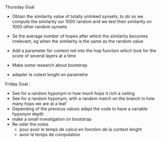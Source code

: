   Thursday Goal 
- Obtain the similarity value of totally unlinked synsets, to do so  we compute the similarity sur 1000 random and we test their similarity on 1000 other random synsets 
- Se the average number of hopes after which the similarity becomes irrelevant, eg when the similarity is the same as the random value 
- Add a parameter for context net into the hop function which look for the score of several layers at a time 
- Make some research about bootstrap 

- adapter le cotext lenght en parametre 


Friday Goal :
- See for a random hyponym in how much hops it rich a ceiling 
- See for a random hyponym, with a random march on the branch in how many hops we are at a leaf 
- Depending of the previous values adapt the code to have a variable hyponym depth 
- make a small investigation on bootstrap 
- Re-oder the notes 
	- pour avoir le temps de calcul en fonction de la context lenght
	- avoir le temps de computation 



